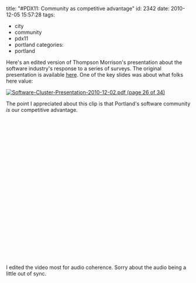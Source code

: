 title: "#PDX11: Community as competitive advantage"
id: 2342
date: 2010-12-05 15:57:28
tags: 
- city
- community
- pdx11
- portland
categories: 
- portland

Here's an edited version of Thompson Morrison's presentation about the software industry's response to a series of surveys. The original presentation is available [here](http://pdxeconomicdevelopment.com/docs/software/Software-Cluster-Presentation-2010-12-02.pdf).  One of the key slides was about what folks here value: 

[![](http://www.chesnok.com/daily/wp-content/uploads/2010/12/Software-Cluster-Presentation-2010-12-02.pdf-page-26-of-34.jpg "Software-Cluster-Presentation-2010-12-02.pdf (page 26 of 34)")](http://www.chesnok.com/daily/wp-content/uploads/2010/12/Software-Cluster-Presentation-2010-12-02.pdf-page-26-of-34.jpg)

The point I appreciated about this clip is that Portland's software community *is* our competitive advantage.

<object width="480" height="385"><param name="movie" value="http://www.youtube.com/v/HFSGRvVNfpA?fs=1&amp;hl=en_US"></param><param name="allowFullScreen" value="true"></param><param name="allowscriptaccess" value="always"></param><embed src="http://www.youtube.com/v/HFSGRvVNfpA?fs=1&amp;hl=en_US" type="application/x-shockwave-flash" allowscriptaccess="always" allowfullscreen="true" width="480" height="385"></embed></object>

I edited the video most for audio coherence. Sorry about the audio being a little out of sync.
